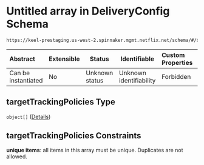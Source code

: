 # Untitled array in DeliveryConfig Schema

```txt
https://keel-prestaging.us-west-2.spinnaker.mgmt.netflix.net/schema/#/$defs/Scaling/properties/targetTrackingPolicies
```




| Abstract            | Extensible | Status         | Identifiable            | Custom Properties | Additional Properties | Access Restrictions | Defined In                                                    |
| :------------------ | ---------- | -------------- | ----------------------- | :---------------- | --------------------- | ------------------- | ------------------------------------------------------------- |
| Can be instantiated | No         | Unknown status | Unknown identifiability | Forbidden         | Allowed               | none                | [keel.schema.json\*](keel.schema.json "open original schema") |

## targetTrackingPolicies Type

`object[]` ([Details](keel-defs-targettrackingpolicy.md))

## targetTrackingPolicies Constraints

**unique items**: all items in this array must be unique. Duplicates are not allowed.

